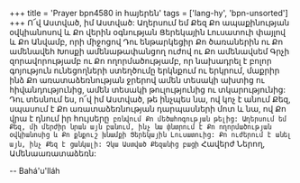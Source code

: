 +++
title = 'Prayer bpn4580 in հայերեն'
tags = ['lang-hy', 'bpn-unsorted']
+++
Ո՜վ Աստված, իմ Աստված: Աղերսում եմ Քեզ Քո ապաքինության օվկիանոսով և Քո վերին օգնության Ցերեկային Լուսատուի փայլով և Քո Անվամբ, որի միջոցով Դու ենթարկեցիր Քո ծառաներին ու Քո ամենավեհ Խոսքի ամենաթափանցող ուժով ու Քո ամենավսեմ Գրչի զորավորությամբ ու Քո ողորմածությամբ, որ նախադրել է բոլոր գոյություն ունեցողների ստեղծումը երկնքում ու երկրում, մաքրիր ինձ Քո առատաձեռնության ջրերով ամեն տեսակի ախտից ու հիվանդությունից, ամեն տեսակի թուլությունից ու տկարությունից:
	Դու տեսնում ես, ո՜վ իմ Աստված, թե ինչպես նա, ով կոչ է անում Քեզ, սպասում է Քո առատաձեռնության դարպասների մոտ և նա, ով Քո վրա է դնում իր հույսերը` բռնվում Քո մեծահոգության թելից: Աղերսում եմ Քեզ, մի մերժիր նրան այն բանում, ինչ նա փնտրում է Քո ողորմածության օվկիանոսից և Քո քնքուշ խնամքի Ցերեկային Լուսատուից:
	Քո ուժերում է անել այն, ինչ Քեզ է ցանկալի: Չկա Աստված Քեզանից բացի` Հավերժ Ներող, Ամենաառատաձեռն:

-- Bahá'u'lláh
